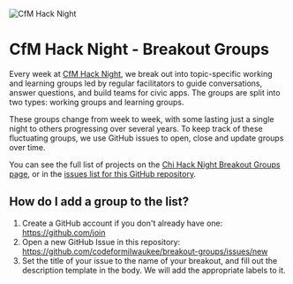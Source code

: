 ![CfM Hack Night](blue_cfm_logo.png "Chi Hack Night")

# CfM Hack Night - Breakout Groups

Every week at [CfM Hack Night](https://www.meetup.com/Code-for-Milwaukee/), we break out into topic-specific working and learning groups led by regular facilitators to guide conversations, answer questions, and build teams for civic apps. The groups are split into two types: working groups and learning groups.

These groups change from week to week, with some lasting just a single night to others progressing over several years. To keep track of these fluctuating groups, we use GitHub issues to open, close and update groups over time.

You can see the full list of projects on the [Chi Hack Night Breakout Groups page](https://codeformilwaukee.github.io/breakouts.html), or in the [issues list for this GitHub repository](https://github.com/codeformilwaukee/breakout-groups/issues).

## How do I add a group to the list?

1. Create a GitHub account if you don't already have one: https://github.com/join
2. Open a new GitHub Issue in this repository: https://github.com/codeformilwaukee/breakout-groups/issues/new
3. Set the title of your issue to the name of your breakout, and fill out the description template in the body. We will add the appropriate labels to it.
